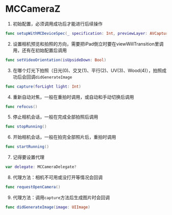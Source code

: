 # MCCameraZ

1. 初始配置，必须调用成功后才能进行后续操作
```swift
func setupWithMCDeviceSpec(_ specification: Int, previewLayer: AVCaptureVideoPreviewLayer, successBlock: @escaping () -> Void, failureBlock: @escaping () -> Void)
```

2. 设置相机预览和拍照的方向，需要把iPad倒立时要在viewWillTransition里调用，还有在初始配置后调用
```swift
func setVideoOrientation(isUpsideDown: Bool)
```

3. 在哪个灯光下拍照（日光(0)、交叉(1)、平行(2)、UV(3)、Wood(4)），拍照成功后会回调```didGenerateImage```
```swift
func capture(forLight light: Int)
```

4. 重新自动对焦，一般在重拍时调用，或自动和手动切换后调用
```swift
func refocus()
```

5. 停止相机会话，一般在完成全部拍照后调用
```swift
func stopRunning()
```

6. 开始相机会话，一般在拍完全部照片后，重拍时调用
```swift
func startRunning()
```

7. 记得要设置代理
```swift
var delegate: MCCameraDelegate?
```

8. 代理方法：相机不可用或没打开等情况会回调
```swift
func requestOpenCamera()
```

9. 代理方法：调用```capture```方法后生成图片时会回调
```swift
func didGenerateImage(image: UIImage)
```
